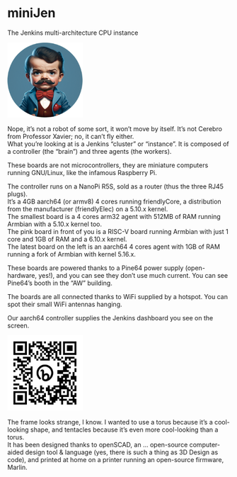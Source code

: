 # miniJen
The Jenkins multi-architecture CPU instance 

<img src="/media/image2.png" style="width:1.76563in;height:1.76563in" />

Nope, it’s not a robot of some sort, it won’t move by itself. It’s not Cerebro from Professor Xavier; no, it can’t fly either.  
What you’re looking at is a Jenkins “cluster” or “instance”. It is composed of a controller (the “brain”) and three agents (the workers).

These boards are not microcontrollers, they are miniature computers running GNU/Linux, like the infamous Raspberry Pi.

The controller runs on a NanoPi R5S, sold as a router (thus the three RJ45 plugs).  
It’s a 4GB aarch64 (or armv8) 4 cores running friendlyCore, a distribution from the manufacturer (friendlyElec) on a 5.10.x kernel.  
The smallest board is a 4 cores arm32 agent with 512MB of RAM running Armbian with a 5.10.x kernel too.  
The pink board in front of you is a RISC-V board running Armbian with just 1 core and 1GB of RAM and a 6.10.x kernel.  
The latest board on the left is an aarch64 4 cores agent with 1GB of RAM running a fork of Armbian with kernel 5.16.x.

These boards are powered thanks to a Pine64 power supply (open-hardware, yes!), and you can see they don’t use much current. You can see Pine64’s booth in the “AW” building.

The boards are all connected thanks to WiFi supplied by a hotspot. You can spot their small WiFi antennas hanging.  
  
Our aarch64 controller supplies the Jenkins dashboard you see on the screen.

<img src="/media/image1.png" style="width:1.76563in;height:1.76563in" />

The frame looks strange, I know. I wanted to use a torus because it’s a cool-looking shape, and tentacles because it’s even more cool-looking than a torus.  
It has been designed thanks to openSCAD, an … open-source computer-aided design tool & language (yes, there is such a thing as 3D Design as code), and printed at home on a printer running an open-source firmware, Marlin.
